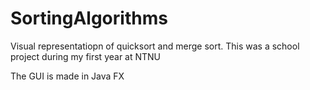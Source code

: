 # SortingAlgorithms
Visual representatiopn of quicksort and merge sort. This was a school project during my first year at NTNU

The GUI is made in Java FX 

